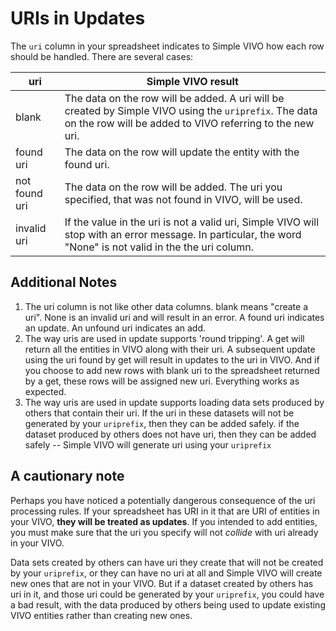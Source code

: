 # URIs in Updates

The `uri` column in your spreadsheet indicates to Simple VIVO how each row should be handled.  There are
several cases:

uri | Simple VIVO result
---|----
blank | The data on the row will be added.  A uri will be created by Simple VIVO using the `uriprefix`.  The data on the row will be added to VIVO referring to the new uri.
found uri | The data on the row will update the entity with the found uri.  
not found uri | The data on the row will be added.  The uri you specified, that was not found in VIVO, will be used.
invalid uri | If the value in the uri is not a valid uri, Simple VIVO will stop with an error message.  In particular, the word "None" is not valid in the the uri column.

## Additional Notes

1.  The uri column is not like other data columns.  blank means "create a uri".  None is an invalid uri and will
result in an error.  A found uri indicates an update.  An unfound uri indicates an add.
1.  The way uris are used in update supports 'round tripping'.  A get will return all the entities in VIVO along
with their uri.  A subsequent update using the uri found by get will result in updates to the uri in VIVO.  And
if you choose to add new rows with blank uri to the spreadsheet returned by a get, these rows will be assigned
new uri.  Everything works as expected.
1.  The way uris are used in update supports loading data sets produced by others that contain their uri.  If the uri in these datasets will not be generated by your `uriprefix`, then they can be added safely. if the dataset
 produced by others does not have uri, then they can be added safely -- Simple VIVO will generate uri using your 
 `uriprefix`
 
## A cautionary note

Perhaps you have noticed a potentially dangerous consequence of the uri processing rules.  If your spreadsheet has
URI in it that are URI of entities in your VIVO, **they will be treated as updates**.  If you intended to add
entities, you must make sure that the uri you specify will not _collide_ with uri already in your VIVO.  

Data sets created by others can have uri they create that will not be created by your `uriprefix`, or they can have 
no uri at all and Simple VIVO will create new ones that are not in your VIVO.  But if a dataset created by others
has uri in it, and those uri could be generated by your `uriprefix`, you could have a bad result, with the
data produced by others being used to update existing VIVO entities rather than creating new ones.
 
 
